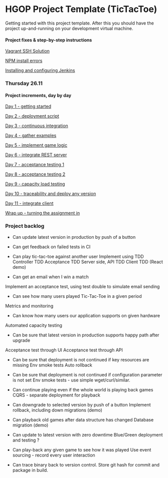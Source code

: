 HGOP Project Template (TicTacToe) 
=========

Getting started with this project template. After this you should have the project up-and-running on your
development virtual machine.

#### Project fixes & step-by-step instructions
[Vagrant SSH Solution](./hgop-docs/vagrant-ssh-problem.md)

[NPM install errors](./hgop-docs/npm-install-errors.md)

[Installing and configuring Jenkins](./hgop-docs/jenkins-ci.md)

### Thursday 26.11

#### Project increments, day by day
[Day 1 - getting started](./hgop-docs/day1.md)

[Day 2 - deployment script](./hgop-docs/day2.md)

[Day 3 - continuous integration](./hgop-docs/day3.md)

[Day 4 - gather examples](./hgop-docs/day4.md)

[Day 5 - implement game logic](./hgop-docs/day5.md)

[Day 6 - integrate REST server](./hgop-docs/day6.md)

[Day 7 - acceptance testing 1](./hgop-docs/day7.md)

[Day 8 - acceptance testing 2](./hgop-docs/day8.md)

[Day 9 - capacity load testing](./hgop-docs/day9.md)

[Day 10 - traceability and deploy any version](./hgop-docs/day10.md)

[Day 11 - integrate client](./hgop-docs/day11.md)

[Wrap up - turning the assignment in](./hgop-docs/wrapup.md)

### Project backlog

*	Can update latest version in production by push of a button
  
* Can get feedback on failed tests in CI
 
*	Can play tic-tac-toe against another user
 Implement using TDD
 Controller TDD
 Acceptance TDD
 Server side, API TDD
 Client TDD (React demo)
 
*	Can get an email when I win a match

 Implement an acceptance test, using test double to simulate email sending

*	Can see how many users played Tic-Tac-Toe in a given period

 Metrics and monitoring

*	Can know how many users our application supports on given hardware

 Automated capacity testing

*	Can be sure that latest version in production supports happy path after upgrade

 Acceptance test through UI
 Acceptance test through API

*	Can be sure that deployment is not continued if key resources are missing
  Env smoke tests
  Auto rollback

*	Can be sure that deployment is not continued if configuration parameter is not set
  Env smoke tests - use simple wget/curl/similar.
  
*	Can continue playing even if the whole world is playing back games
  CQRS - separate deployment for playback

*	Can downgrade to selected version by push of a button
 Implement rollback, including down migrations (demo)

*	Can playback old games after data structure has changed
 Database migration (demo)


*	Can update to latest version with zero downtime
  Blue/Green deployment and testing ?

*	Can play-back any given game to see how it was played
 Use event sourcing - record every user interaction

* Can trace binary back to version control.
 Store git hash for commit and package in build.
